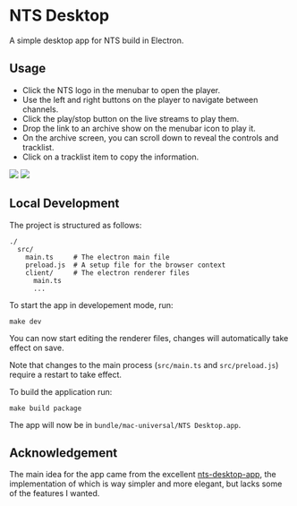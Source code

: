 # NTS Desktop

A simple desktop app for NTS build in Electron.

## Usage

- Click the NTS logo in the menubar to open the player.
- Use the left and right buttons on the player to navigate between channels.
- Click the play/stop button on the live streams to play them.
- Drop the link to an archive show on the menubar icon to play it.
- On the archive screen, you can scroll down to reveal the controls and
	tracklist.
- Click on a tracklist item to copy the information.

![](./screens/play.gif)
![](./screens/archive.gif)

## Local Development
The project is structured as follows:
```
./
  src/
    main.ts     # The electron main file
    preload.js  # A setup file for the browser context
    client/     # The electron renderer files
      main.ts
      ...
```

To start the app in developement mode, run:
```
make dev
```
You can now start editing the renderer files, changes will automatically
take effect on save.

Note that changes to the main process (`src/main.ts` and `src/preload.js`)
require a restart to take effect.

To build the application run:
```
make build package
```
The app will now be in `bundle/mac-universal/NTS Desktop.app`.

## Acknowledgement

The main idea for the app came from the excellent
[nts-desktop-app](https://github.com/tedigc/nts-desktop-app), the implementation
of which is way simpler and more elegant, but lacks some of the features I
wanted.
